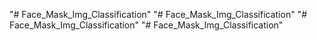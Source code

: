 "# Face_Mask_Img_Classification" 
"# Face_Mask_Img_Classification" 
"# Face_Mask_Img_Classification" 
"# Face_Mask_Img_Classification" 
